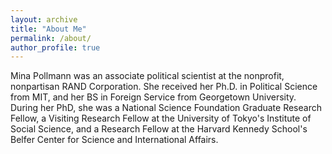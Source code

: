 ```yaml
---
layout: archive
title: "About Me"
permalink: /about/
author_profile: true
---
```


Mina Pollmann was an associate political scientist at the nonprofit, nonpartisan RAND Corporation. She received her Ph.D. in Political Science from MIT, and her BS in Foreign Service from Georgetown University. During her PhD, she was a National Science Foundation Graduate Research Fellow, a Visiting Research Fellow at the University of Tokyo's Institute of Social Science, and a Research Fellow at the Harvard Kennedy School's Belfer Center for Science and International Affairs. 

